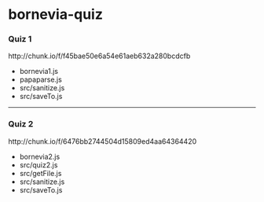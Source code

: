 # bornevia-quiz
<h3>Quiz 1</h3>
http://chunk.io/f/f45bae50e6a54e61aeb632a280bcdcfb

<ul>
  <li>bornevia1.js</li>
  <li>papaparse.js</li>
  <li>src/sanitize.js</li>
  <li>src/saveTo.js</li>
</ul>
<hr>
<h3>Quiz 2</h3>
http://chunk.io/f/6476bb2744504d15809ed4aa64364420
<ul>
  <li>bornevia2.js</li>
  <li>src/quiz2.js</li>
  <li>src/getFile.js</li>
  <li>src/sanitize.js</li>
  <li>src/saveTo.js</li>
</ul>
